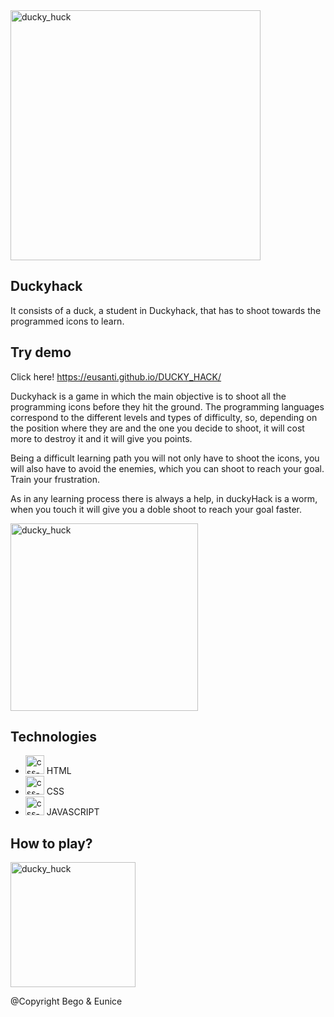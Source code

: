 <img width="400" alt="ducky_huck" src="https://user-images.githubusercontent.com/11834030/141271545-404fd16e-f5bb-47ae-b99a-397ab8468c7e.png">

## Duckyhack

It consists of a duck, a student in Duckyhack, that has to shoot towards the programmed icons to learn. 


## Try demo
Click here! https://eusanti.github.io/DUCKY_HACK/


Duckyhack is a game in which the main objective is to shoot all the programming icons before they hit the ground. 
The programming languages correspond to the different levels and types of difficulty, so, depending on the position where they are and the one you decide to shoot, it will cost more to destroy it and it will give you points.

Being a difficult learning path you will not only have to shoot the icons, you will also have to avoid the enemies, which you can shoot to reach your goal. Train your frustration.

As in any learning process there is always a help, in duckyHack is a worm, when you touch it will give you a doble shoot to reach your goal faster. 

<img width="300" alt="ducky_huck" src="https://user-images.githubusercontent.com/85948239/140496438-b2fa52d7-e19c-4b59-beff-511a86c2dc0f.png">
 
## Technologies

<ul>
 <li> <img width="30" alt="css-html" src="https://user-images.githubusercontent.com/11834030/141298040-08f14091-64d5-4187-beb1-4fd609bad5fb.png"> HTML</li>
 <li><img width="30" alt="css-logo" src="https://user-images.githubusercontent.com/11834030/141297959-77f40f1a-b065-47bf-8183-af85d0707c86.png"> CSS</li>
 <li><img width="30" alt="css-logo" src="https://user-images.githubusercontent.com/11834030/141298061-2dc8df49-46f7-4e4a-979f-98c1abdd5c9b.png"> JAVASCRIPT</li>
 </ul>

## How to play?
<img width="200" alt="ducky_huck" src="https://user-images.githubusercontent.com/11834030/141272034-ebd0053b-2328-4113-96d4-0dbab677a9e8.png">


@Copyright Bego & Eunice



 
